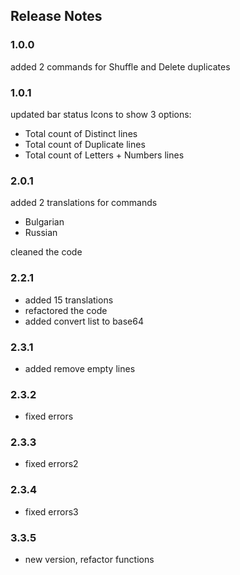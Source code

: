 ## Release Notes

### 1.0.0

added 2 commands for Shuffle and Delete duplicates

### 1.0.1

updated bar status Icons to show 3 options:

- Total count of Distinct lines
- Total count of Duplicate lines
- Total count of Letters + Numbers lines

### 2.0.1

added 2 translations for commands

- Bulgarian
- Russian

cleaned the code

### 2.2.1

- added 15 translations
- refactored the code
- added convert list to base64

### 2.3.1

- added remove empty lines

### 2.3.2

- fixed errors

### 2.3.3

- fixed errors2

### 2.3.4

- fixed errors3

### 3.3.5

- new version, refactor functions
